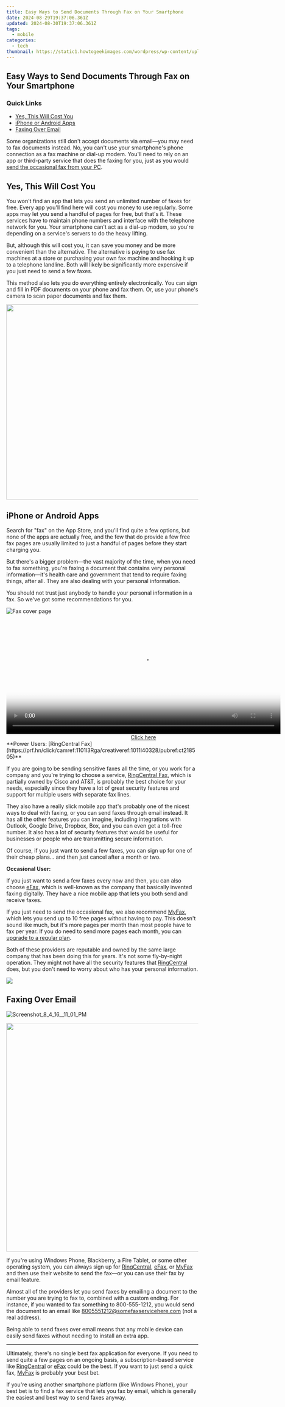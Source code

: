 ```yaml
---
title: Easy Ways to Send Documents Through Fax on Your Smartphone
date: 2024-08-29T19:37:06.361Z
updated: 2024-08-30T19:37:06.361Z
tags:
  - mobile
categories:
  - tech
thumbnail: https://static1.howtogeekimages.com/wordpress/wp-content/uploads/2024/01/52798781868_67967a27bd_o.jpg
---
```


## Easy Ways to Send Documents Through Fax on Your Smartphone

### Quick Links

* [Yes, This Will Cost You](https://facebook-video-recording.techidaily.com/updated-2024-approved-the-art-of-image-detection-opposite-on-facebook-networks/)
* [iPhone or Android Apps](https://howto.techidaily.com/7-solutions-to-fix-error-code-963-on-google-play-of-huawei-nova-y71-drfone-by-drfone-fix-android-problems-fix-android-problems/)
* [Faxing Over Email](https://extra-resources.techidaily.com/exploring-ricoh-theta-s-in-full-review/)

 Some organizations still don't accept documents via email—you may need to fax documents instead. No, you can't use your smartphone's phone connection as a fax machine or dial-up modem. You'll need to rely on an app or third-party service that does the faxing for you, just as you would [send the occasional fax from your PC](https://tiktok-videos.techidaily.com/snapchats-secret-crafting-boomerang-masterpieces/).

##  Yes, This Will Cost You

 You won't find an app that lets you send an unlimited number of faxes for free. Every app you'll find here will cost you money to use regularly. Some apps may let you send a handful of pages for free, but that's it. These services have to maintain phone numbers and interface with the telephone network for you. Your smartphone can't act as a dial-up modem, so you're depending on a service's servers to do the heavy lifting.

 But, although this will cost you, it can save you money and be more convenient than the alternative. The alternative is paying to use fax machines at a store or purchasing your own fax machine and hooking it up to a telephone landline. Both will likely be significantly more expensive if you just need to send a few faxes.

 This method also lets you do everything entirely electronically. You can sign and fill in PDF documents on your phone and fax them. Or, use your phone's camera to scan paper documents and fax them.

<!-- affiliate ads begin -->
<a href="https://ephamedtechinc.pxf.io/c/5597632/2095369/26400" target="_top" id="2095369"><img src="//a.impactradius-go.com/display-ad/26400-2095369" border="0" alt="" width="1024" height="512"/></a><img height="0" width="0" src="https://imp.pxf.io/i/5597632/2095369/26400" style="position:absolute;visibility:hidden;" border="0" />
<!-- affiliate ads end -->
##  iPhone or Android Apps

 Search for "fax" on the App Store, and you'll find quite a few options, but none of the apps are actually free, and the few that do provide a few free fax pages are usually limited to just a handful of pages before they start charging you.

 But there's a bigger problem—the vast majority of the time, when you need to fax something, you're faxing a document that contains very personal information—it's health care and government that tend to require faxing things, after all. They are also dealing with your personal information.

 You should not trust just anybody to handle your personal information in a fax. So we've got some recommendations for you.

![Fax cover page](https://static1.howtogeekimages.com/wordpress/wp-content/uploads/2015/06/34513455.png) 

<!-- affiliate ads begin -->
<span id="1993650">
					<video width="720" height="300" style="cursor:pointer"
           poster="//a.impactradius-go.com/display-clicktoplayimage/1993650.jpeg"
           onclick="if(!this.playClicked){this.play();this.setAttribute('controls',true);this.playClicked=true;}">
	   <source src="//a.impactradius-go.com/display-ad/22993-1993650">
	   <img src="//a.impactradius-go.com/display-clicktoplayimage/1993650.jpeg" style="border: none; height: 100%; width: 100%; object-fit: contain">
	</video>
	<div style="width:720px;text-align:center"><a href="javascript:window.open(decodeURIComponent('https%3A%2F%2Fhomestyler.sjv.io%2Fc%2F5597632%2F1993650%2F22993'), '_blank');void(0);">Click here</a></div>
</span>
<img height="0" width="0" src="https://imp.pxf.io/i/5597632/1993650/22993" style="position:absolute;visibility:hidden;" border="0" />
<!-- affiliate ads end -->
**Power Users: [RingCentral Fax](https://prf.hn/click/camref:1101l3Rga/creativeref:1011l40328/pubref:ct218505)** 

 If you are going to be sending sensitive faxes all the time, or you work for a company and you're trying to choose a service, [RingCentral Fax](https://prf.hn/click/camref:1101l3Rga/creativeref:1011l40328/pubref:ct218505), which is partially owned by Cisco and AT&T, is probably the best choice for your needs, especially since they have a lot of great security features and support for multiple users with separate fax lines.

 They also have a really slick mobile app that's probably one of the nicest ways to deal with faxing, or you can send faxes through email instead. It has all the other features you can imagine, including integrations with Outlook, Google Drive, Dropbox, Box, and you can even get a toll-free number. It also has a lot of security features that would be useful for businesses or people who are transmitting secure information.

 Of course, if you just want to send a few faxes, you can sign up for one of their cheap plans... and then just cancel after a month or two.

**Occasional User:** 

 If you just want to send a few faxes every now and then, you can also choose [eFax](https://ww2.efax.com/lp/competitor-comparison?cjdata=MXxOfDB8WXww&VID=36258&AID=14372175&utm%5Fcontent=14372175&utm%5Fmedium=affiliate&utm%5Fsource=cj&utm%5Fcampaign=3607085&Subid1=&subacctid=3607085&subacctname=Valnet+Inc.&adname=Compare+eFax+to+Other+Fax+Services+%26+See+Why+We%27re+the+Best%21&adid=14372175&SubId2=3607085&cjevent=68c666b8618c11ef8399018e0a82b82c&PID=cj%5Fint), which is well-known as the company that basically invented faxing digitally. They have a nice mobile app that lets you both send and receive faxes.

 If you just need to send the occasional fax, we also recommend [MyFax](https://www.anrdoezrs.net/links/3607085/type/dlg/sid/UUhtgUeUpU219888/https://www.myfax.com/lp/affiliate?cjdata=MXxOfDB8WXww&AID=12001188&utm%5Fcontent=12001188&utm%5Fmedium=affiliate&utm%5Fsource=cj&utm%5Fcampaign=3607085&Subid1=&subacctid=3607085&subacctname=Valnet+Inc.&adname=Faxing+Made+Easy%21+Start+Your+Free+Trial+Today+with+MyFax%21&adid=12001188&SubId2=3607085&cjevent=69f76f18618c11ef83f3e4740a82b82a), which lets you send up to 10 free pages without having to pay. This doesn't sound like much, but it's more pages per month than most people have to fax per year. If you do need to send more pages each month, you can [upgrade to a regular plan](https://www.anrdoezrs.net/links/3607085/type/dlg/sid/UUhtgUeUpU219888/https://www.myfax.com/lp/affiliate?cjdata=MXxOfDB8WXww&AID=10423449&utm%5Fcontent=10423449&utm%5Fmedium=affiliate&utm%5Fsource=cj&utm%5Fcampaign=3607085&Subid1=&subacctid=3607085&subacctname=Valnet+Inc.&adname=Banner+-+MyFax+Flash+125x125&adid=10423449&SubId2=3607085&cjevent=6a924f9b618c11ef83f3e4740a82b82a).

 Both of these providers are reputable and owned by the same large company that has been doing this for years. It's not some fly-by-night operation. They might not have all the security features that [RingCentral](https://prf.hn/click/camref:1101l3Rga/creativeref:1011l40328/pubref:ct218505) does, but you don't need to worry about who has your personal information.

<!-- affiliate ads begin -->
<a href="https://store.movavi.com/affiliate.php?ACCOUNT=MOVAVI&AFFILIATE=108875&PATH=https%3A%2F%2Fwww.movavi.com%3FAFFILIATE%3D108875%26RESOURCE%3DMovavi%2BScreen%2BRecorder%2Bbox"><img src="https://mcusercontent.com/0885a03ded3d480dca9287f12/images/f026b149-fc7c-fd54-5f3e-1460bbb19b6b.jpg" border="0"></a>
<!-- affiliate ads end -->
##  Faxing Over Email

![Screenshot_8_4_16__11_01_PM](https://static1.howtogeekimages.com/wordpress/wp-content/uploads/2015/06/Screenshot_8_4_16__11_01_PM.png) 

<!-- affiliate ads begin -->
<a href="https://appsumo.8odi.net/c/5597632/2082535/7443" target="_top" id="2082535"><img src="//a.impactradius-go.com/display-ad/7443-2082535" border="0" alt="" width="1200" height="600"/></a><img height="0" width="0" src="https://appsumo.8odi.net/i/5597632/2082535/7443" style="position:absolute;visibility:hidden;" border="0" />
<!-- affiliate ads end -->
 If you're using Windows Phone, Blackberry, a Fire Tablet, or some other operating system, you can always sign up for [RingCentral](https://prf.hn/click/camref:1101l3Rga/creativeref:1011l40328/pubref:ct218505), [eFax](https://ww2.efax.com/lp/competitor-comparison?cjdata=MXxOfDB8WXww&VID=36258&AID=14372175&utm%5Fcontent=14372175&utm%5Fmedium=affiliate&utm%5Fsource=cj&utm%5Fcampaign=3607085&Subid1=&subacctid=3607085&subacctname=Valnet+Inc.&adname=Compare+eFax+to+Other+Fax+Services+%26+See+Why+We%27re+the+Best%21&adid=14372175&SubId2=3607085&cjevent=68c666b8618c11ef8399018e0a82b82c&PID=cj%5Fint), or [MyFax](https://www.anrdoezrs.net/links/3607085/type/dlg/sid/UUhtgUeUpU219888/https://www.myfax.com/lp/affiliate?cjdata=MXxOfDB8WXww&AID=10423449&utm%5Fcontent=10423449&utm%5Fmedium=affiliate&utm%5Fsource=cj&utm%5Fcampaign=3607085&Subid1=&subacctid=3607085&subacctname=Valnet+Inc.&adname=Banner+-+MyFax+Flash+125x125&adid=10423449&SubId2=3607085&cjevent=6a924f9b618c11ef83f3e4740a82b82a) and then use their website to send the fax—or you can use their fax by email feature.

 Almost all of the providers let you send faxes by emailing a document to the number you are trying to fax to, combined with a custom ending. For instance, if you wanted to fax something to 800-555-1212, you would send the document to an email like 8005551212@somefaxservicehere.com (not a real address).

 Being able to send faxes over email means that any mobile device can easily send faxes without needing to install an extra app.

---

 Ultimately, there's no single best fax application for everyone. If you need to send quite a few pages on an ongoing basis, a subscription-based service like [RingCentral](https://prf.hn/click/camref:1101l3Rga/creativeref:1011l40328/pubref:ct218505) or [eFax](https://ww2.efax.com/lp/competitor-comparison?cjdata=MXxOfDB8WXww&VID=36258&AID=14372175&utm%5Fcontent=14372175&utm%5Fmedium=affiliate&utm%5Fsource=cj&utm%5Fcampaign=3607085&Subid1=&subacctid=3607085&subacctname=Valnet+Inc.&adname=Compare+eFax+to+Other+Fax+Services+%26+See+Why+We%27re+the+Best%21&adid=14372175&SubId2=3607085&cjevent=68c666b8618c11ef8399018e0a82b82c&PID=cj%5Fint) could be the best. If you want to just send a quick fax, [MyFax](https://www.anrdoezrs.net/links/3607085/type/dlg/sid/UUhtgUeUpU219888/https://www.myfax.com/lp/affiliate?cjdata=MXxOfDB8WXww&AID=10423449&utm%5Fcontent=10423449&utm%5Fmedium=affiliate&utm%5Fsource=cj&utm%5Fcampaign=3607085&Subid1=&subacctid=3607085&subacctname=Valnet+Inc.&adname=Banner+-+MyFax+Flash+125x125&adid=10423449&SubId2=3607085&cjevent=6a924f9b618c11ef83f3e4740a82b82a) is probably your best bet.

 If you're using another smartphone platform (like Windows Phone), your best bet is to find a fax service that lets you fax by email, which is generally the easiest and best way to send faxes anyway.

<ins class="adsbygoogle"
     style="display:block"
     data-ad-format="autorelaxed"
     data-ad-client="ca-pub-7571918770474297"
     data-ad-slot="1223367746"></ins>



<ins class="adsbygoogle"
     style="display:block"
     data-ad-client="ca-pub-7571918770474297"
     data-ad-slot="8358498916"
     data-ad-format="auto"
     data-full-width-responsive="true"></ins>



